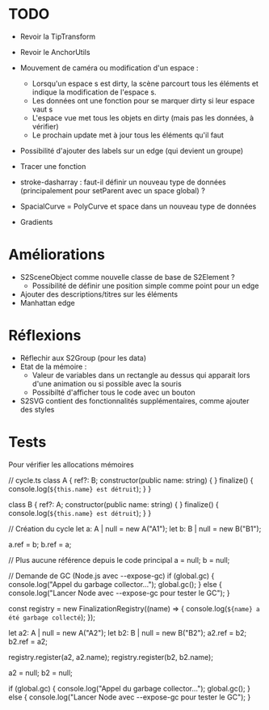 # TODO

- Revoir la TipTransform
- Revoir le AnchorUtils
- Mouvement de caméra ou modification d'un espace :
    - Lorsqu'un espace s est dirty, la scène parcourt tous les éléments et indique la modification de l'espace s.
    - Les données ont une fonction pour se marquer dirty si leur espace vaut s
    - L'espace vue met tous les objets en dirty (mais pas les données, à vérifier)
    - Le prochain update met à jour tous les éléments qu'il faut

- Possibilité d'ajouter des labels sur un edge (qui devient un groupe)
- Tracer une fonction
- stroke-dasharray : faut-il définir un nouveau type de données (principalement pour setParent avec un space global) ?
- SpacialCurve = PolyCurve et space dans un nouveau type de données
- Gradients

# Améliorations

- S2SceneObject comme nouvelle classe de base de S2Element ?
    - Possibilité de définir une position simple comme point pour un edge
- Ajouter des descriptions/titres sur les éléments
- Manhattan edge

# Réflexions

- Réflechir aux S2Group (pour les data)
- Etat de la mémoire :
    - Valeur de variables dans un rectangle au dessus qui apparait lors d'une animation ou si possible avec la souris
    - Possibilté d'afficher tous le code avec un bouton
- S2SVG contient des fonctionnalités supplémentaires, comme ajouter des styles

# Tests

Pour vérifier les allocations mémoires

// cycle.ts
class A {
ref?: B;
constructor(public name: string) { }
finalize() { console.log(`${this.name} est détruit`); }
}

class B {
ref?: A;
constructor(public name: string) { }
finalize() { console.log(`${this.name} est détruit`); }
}

// Création du cycle
let a: A | null = new A("A1");
let b: B | null = new B("B1");

a.ref = b;
b.ref = a;

// Plus aucune référence depuis le code principal
a = null;
b = null;

// Demande de GC (Node.js avec --expose-gc)
if (global.gc) {
console.log("Appel du garbage collector...");
global.gc();
} else {
console.log("Lancer Node avec --expose-gc pour tester le GC");
}

const registry = new FinalizationRegistry((name) => {
console.log(`${name} a été garbage collecté`);
});

let a2: A | null = new A("A2");
let b2: B | null = new B("B2");
a2.ref = b2;
b2.ref = a2;

registry.register(a2, a2.name);
registry.register(b2, b2.name);

a2 = null;
b2 = null;

if (global.gc) {
console.log("Appel du garbage collector...");
global.gc();
} else {
console.log("Lancer Node avec --expose-gc pour tester le GC");
}
